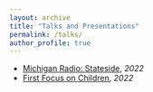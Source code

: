 ```yaml
---
layout: archive
title: "Talks and Presentations"
permalink: /talks/
author_profile: true
---
```


* [Michigan Radio: Stateside](https://www.michiganradio.org/show/stateside/2022-04-19/stateside-tuesday-april-19-2022), _2022_
* [First Focus on Children](https://join.firstfocus.org/kidsandcovid), _2022_

<!---
{% if site.talkmap_link == true %}

<p style="text-decoration:underline;"><a href="/talkmap.html">See a map of all the places I've given a talk!</a></p>

{% endif %}

{% for post in site.talks reversed %}
  {% include archive-single-talk.html %}
{% endfor %}
--->
